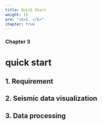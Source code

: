 ```yaml
---
title: Quick Start
weight: 15
pre: "<b>2. </b>"
chapter: true
---
```


### Chapter 3

# quick start

## 1. Requirement

## 2. Seismic data visualization

## 3. Data processing 